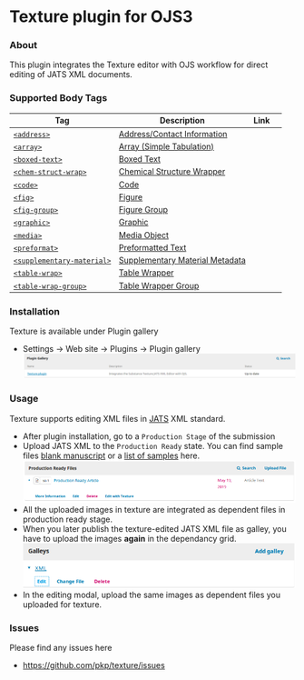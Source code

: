Texture plugin for OJS3
=======================
### About
This plugin integrates the Texture editor with OJS workflow for direct editing of JATS XML documents.
### Supported  Body Tags
Tag| Description| Link| | 
| --- | --- | --- | --- 
[`<address>`](https://jats.nlm.nih.gov/archiving/tag-library/1.3d1/element/address.html)| [Address/Contact Information](https://jats.nlm.nih.gov/archiving/tag-library/1.3d1/element/address.html)
[`<array>`](https://jats.nlm.nih.gov/archiving/tag-library/1.3d1/element/array.html)| [Array (Simple Tabulation)](https://jats.nlm.nih.gov/archiving/tag-library/1.3d1/element/array.html)
[`<boxed-text>`](https://jats.nlm.nih.gov/archiving/tag-library/1.3d1/element/boxed-text.html)| [Boxed Text](https://jats.nlm.nih.gov/archiving/tag-library/1.3d1/element/boxed-text.html)
[`<chem-struct-wrap>`](https://jats.nlm.nih.gov/archiving/tag-library/1.3d1/element/chem-struct-wrap.html)| [Chemical Structure Wrapper](https://jats.nlm.nih.gov/archiving/tag-library/1.3d1/element/chem-struct-wrap.html)
[`<code>`](https://jats.nlm.nih.gov/archiving/tag-library/1.3d1/element/code.html)| [Code](https://jats.nlm.nih.gov/archiving/tag-library/1.3d1/element/code.html)
[`<fig>`](https://jats.nlm.nih.gov/archiving/tag-library/1.3d1/element/fig.html)| [Figure](https://jats.nlm.nih.gov/archiving/tag-library/1.3d1/element/fig.html)
[`<fig-group>`](https://jats.nlm.nih.gov/archiving/tag-library/1.3d1/element/fig-group.html)| [Figure Group](https://jats.nlm.nih.gov/archiving/tag-library/1.3d1/element/fig-group.html)
[`<graphic>`](https://jats.nlm.nih.gov/archiving/tag-library/1.3d1/element/graphic.html)| [Graphic](https://jats.nlm.nih.gov/archiving/tag-library/1.3d1/element/graphic.html)
[`<media>`](https://jats.nlm.nih.gov/archiving/tag-library/1.3d1/element/media.html)| [Media Object](https://jats.nlm.nih.gov/archiving/tag-library/1.3d1/element/media.html)
[`<preformat>`](https://jats.nlm.nih.gov/archiving/tag-library/1.3d1/element/preformat.html)| [Preformatted Text](https://jats.nlm.nih.gov/archiving/tag-library/1.3d1/element/preformat.html)
[`<supplementary-material>`](https://jats.nlm.nih.gov/archiving/tag-library/1.3d1/element/supplementary-material.html)| [Supplementary Material Metadata](https://jats.nlm.nih.gov/archiving/tag-library/1.3d1/element/supplementary-material.html)
[`<table-wrap>`](https://jats.nlm.nih.gov/archiving/tag-library/1.3d1/element/table-wrap.html)| [Table Wrapper](https://jats.nlm.nih.gov/archiving/tag-library/1.3d1/element/table-wrap.html)
[`<table-wrap-group>`](https://jats.nlm.nih.gov/archiving/tag-library/1.3d1/element/table-wrap-group.html)| [Table Wrapper Group](https://jats.nlm.nih.gov/archiving/tag-library/1.3d1/element/table-wrap-group.html)
### Installation
Texture is available under Plugin gallery
 
* Settings -> Web site -> Plugins -> Plugin gallery 
![texture_plugin](docs/plugin_gallery.png)
### Usage
Texture supports editing XML files in [JATS](https://jats.nlm.nih.gov/archiving/1.1/) XML standard.
* After plugin installation,  go to a `Production Stage` of the submission
* Upload JATS XML to the  `Production Ready` state. You can find sample files [blank manuscript](https://github.com/substance/texture/tree/master/data/blank) or a [list of samples](https://github.com/substance/texture/tree/master/data/) here.
![production_ready_edit](docs/production_ready_edit.png)
* All the uploaded images in texture are integrated as dependent files in production ready stage.
* When you later publish the texture-edited JATS XML file as galley, you have to upload the images **again** in the dependancy grid.
![gallery_edit](docs/galley_edit.png)
* In the editing modal, upload the same images as dependent files you uploaded for texture.  
### Issues
Please find any issues here 
* https://github.com/pkp/texture/issues

